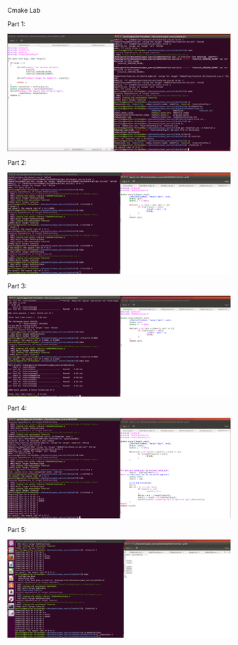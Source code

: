 
Cmake Lab

Part 1:

![Part 1](https://raw.githubusercontent.com/garoller/csci2963-labs/master/lab4/cmake1.png)

Part 2:

![Part 2](https://raw.githubusercontent.com/garoller/csci2963-labs/master/lab4/cmake2.png)

Part 3:

![Part 3](https://raw.githubusercontent.com/garoller/csci2963-labs/master/lab4/cmake3.png)

Part 4:

![Part 4](https://raw.githubusercontent.com/garoller/csci2963-labs/master/lab4/cmake4.png)

Part 5:

![Part 5](https://raw.githubusercontent.com/garoller/csci2963-labs/master/lab4/cmake5.png)

